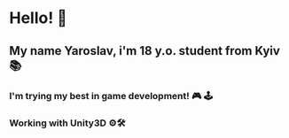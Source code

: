 # Hello! 👋

## My name Yaroslav, i'm 18 y.o. student from Kyiv 📚

### I'm trying my best in game development! 🎮 🕹

### Working with Unity3D ⚙️🛠
